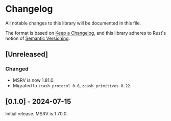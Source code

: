 # Changelog
All notable changes to this library will be documented in this file.

The format is based on [Keep a Changelog](https://keepachangelog.com/en/1.0.0/),
and this library adheres to Rust's notion of
[Semantic Versioning](https://semver.org/spec/v2.0.0.html).

## [Unreleased]

### Changed
- MSRV is now 1.81.0.
- Migrated to `zcash_protocol 0.6`, `zcash_primitives 0.22`.

## [0.1.0] - 2024-07-15
Initial release.
MSRV is 1.70.0.
